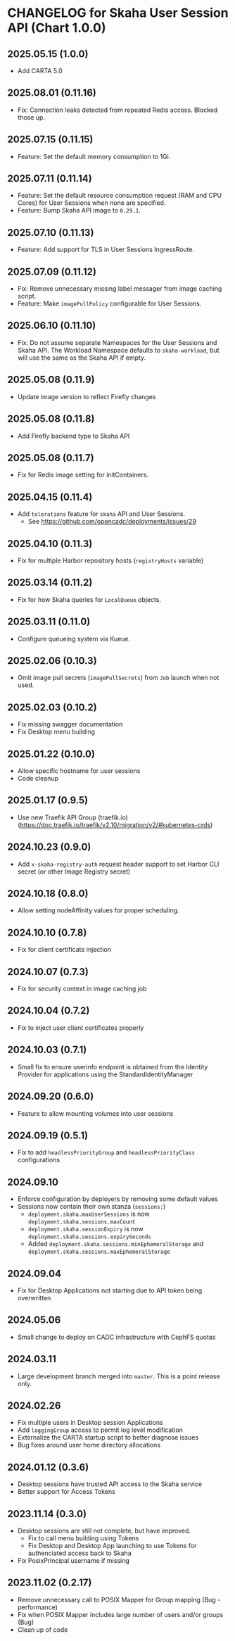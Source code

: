 # CHANGELOG for Skaha User Session API (Chart 1.0.0)

## 2025.05.15 (1.0.0)
- Add CARTA 5.0

## 2025.08.01 (0.11.16)
- Fix: Connection leaks detected from repeated Redis access.  Blocked those up.

## 2025.07.15 (0.11.15)
- Feature: Set the default memory consumption to 1Gi.

## 2025.07.11 (0.11.14)
- Feature: Set the default resource consumption request (RAM and CPU Cores) for User Sessions when none are specified.
- Feature: Bump Skaha API image to `0.29.1`.

## 2025.07.10 (0.11.13)
- Feature: Add support for TLS in User Sessions IngressRoute.

## 2025.07.09 (0.11.12)
- Fix: Remove unnecessary missing label messager from image caching script.
- Feature: Make `imagePullPolicy` configurable for User Sessions.

## 2025.06.10 (0.11.10)
- Fix: Do not assume separate Namespaces for the User Sessions and Skaha API.  The Workload Namespace defaults to `skaha-workload`, but will use the same as the Skaha API if empty.

## 2025.05.08 (0.11.9)
- Update image version to reflect Firefly changes

## 2025.05.08 (0.11.8)
- Add Firefly backend type to Skaha API

## 2025.05.08 (0.11.7)
- Fix for Redis image setting for initContainers.

## 2025.04.15 (0.11.4)
- Add `tolerations` feature for `skaha` API and User Sessions.
  - See https://github.com/opencadc/deployments/issues/29

## 2025.04.10 (0.11.3)
- Fix for multiple Harbor repository hosts (`registryHosts` variable)

## 2025.03.14 (0.11.2)
- Fix for how Skaha queries for `LocalQueue` objects.

## 2025.03.11 (0.11.0)
- Configure queueing system via Kueue.

## 2025.02.06 (0.10.3)
- Omit image pull secrets (`imagePullSecrets`) from `Job` launch when not used.

## 2025.02.03 (0.10.2)
- Fix missing swagger documentation
- Fix Desktop menu building

## 2025.01.22 (0.10.0)
- Allow specific hostname for user sessions
- Code cleanup

## 2025.01.17 (0.9.5)
- Use new Traefik API Group (traefik.io) (https://doc.traefik.io/traefik/v2.10/migration/v2/#kubernetes-crds)

## 2024.10.23 (0.9.0)
- Add `x-skaha-registry-auth` request header support to set Harbor CLI secret (or other Image Registry secret)

## 2024.10.18 (0.8.0)
- Allow setting nodeAffinity values for proper scheduling.

## 2024.10.10 (0.7.8)
- Fix for client certificate injection

## 2024.10.07 (0.7.3)
- Fix for security context in image caching job

## 2024.10.04 (0.7.2)
- Fix to inject user client certificates properly

## 2024.10.03 (0.7.1)
- Small fix to ensure userinfo endpoint is obtained from the Identity Provider for applications using the StandardIdentityManager

## 2024.09.20 (0.6.0)
- Feature to allow mounting volumes into user sessions

## 2024.09.19 (0.5.1)
- Fix to add `headlessPriorityGroup` and `headlessPriorityClass` configurations

## 2024.09.10
- Enforce configuration by deployers by removing some default values
- Sessions now contain their own stanza (`sessions:`)
  - `deployment.skaha.maxUserSessions` is now `deployment.skaha.sessions.maxCount`
  - `deployment.skaha.sessionExpiry` is now `deployment.skaha.sessions.expirySeconds`
  - Added `deployment.skaha.sessions.minEphemeralStorage` and `deployment.skaha.sessions.maxEphemeralStorage`

## 2024.09.04
- Fix for Desktop Applications not starting due to API token being overwritten

## 2024.05.06
- Small change to deploy on CADC infrastructure with CephFS quotas

## 2024.03.11
- Large development branch merged into `master`.  This is a point release only.

## 2024.02.26
- Fix multiple users in Desktop session Applications
- Add `loggingGroup` access to permit log level modification
- Externalize the CARTA startup script to better diagnose issues
- Bug fixes around user home directory allocations

## 2024.01.12 (0.3.6)
- Desktop sessions have trusted API access to the Skaha service
- Better support for Access Tokens

## 2023.11.14 (0.3.0)
- Desktop sessions are still not complete, but have improved.
  - Fix to call menu building using Tokens
  - Fix Desktop and Desktop App launching to use Tokens for authenciated access back to Skaha
- Fix PosixPrincipal username if missing

## 2023.11.02 (0.2.17)
- Remove unnecessary call to POSIX Mapper for Group mapping (Bug - performance)
- Fix when POSIX Mapper includes large number of users and/or groups (Bug)
- Clean up of code
